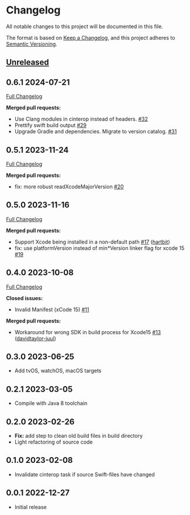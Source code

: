 # Changelog

All notable changes to this project will be documented in this file.

The format is based on [Keep a Changelog](https://keepachangelog.com/en/1.0.0/),
and this project adheres to [Semantic Versioning](https://semver.org/spec/v2.0.0.html).

## [Unreleased](https://github.com/ttypic/swift-klib-plugin/tree/HEAD)

## 0.6.1 2024-07-21

[Full Changelog](https://github.com/ttypic/swift-klib-plugin/compare/v0.5.1...v0.6.1)

**Merged pull requests:**

- Use Clang modules in cinterop instead of headers. [\#32](https://github.com/ttypic/swift-klib-plugin/pull/32)
- Prettify swift build output [\#29](https://github.com/ttypic/swift-klib-plugin/pull/29)
- Upgrade Gradle and dependencies. Migrate to version
  catalog. [\#31](https://github.com/ttypic/swift-klib-plugin/pull/31)

## 0.5.1 2023-11-24

[Full Changelog](https://github.com/ttypic/swift-klib-plugin/compare/v0.5.0...v0.5.1)

**Merged pull requests:**

- fix: more robust readXcodeMajorVersion [\#20](https://github.com/ttypic/swift-klib-plugin/pull/20)

## 0.5.0 2023-11-16

[Full Changelog](https://github.com/ttypic/swift-klib-plugin/compare/v0.4.0...v0.5.0)

**Merged pull requests:**

- Support Xcode being installed in a non-default
  path [\#17](https://github.com/ttypic/swift-klib-plugin/pull/17) ([hartbit](https://github.com/hartbit))
- fix: use platformVersion instead of min*Version linker flag for xcode
  15 [\#19](https://github.com/ttypic/swift-klib-plugin/pull/19)

## 0.4.0 2023-10-08

[Full Changelog](https://github.com/ttypic/swift-klib-plugin/compare/v0.3.0...v0.4.0)

**Closed issues:**

- Invalid Manifest \(xCode 15\) [\#11](https://github.com/ttypic/swift-klib-plugin/issues/11)

**Merged pull requests:**

- Workaround for wrong SDK in build process for
  Xcode15 [\#13](https://github.com/ttypic/swift-klib-plugin/pull/13) ([davidtaylor-juul](https://github.com/davidtaylor-juul))

## 0.3.0 2023-06-25

* Add tvOS, watchOS, macOS targets

## 0.2.1 2023-03-05

* Compile with Java 8 toolchain

## 0.2.0 2023-02-26

* **Fix:** add step to clean old build files in build directory
* Light refactoring of source code

## 0.1.0 2023-02-08

* Invalidate cinterop task if source Swift-files have changed

## 0.0.1 2022-12-27

* Initial release
